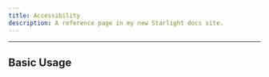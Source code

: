 ```yaml
---
title: Accessibility
description: A reference page in my new Starlight docs site.
---
```


---

## Basic Usage​
